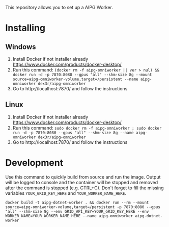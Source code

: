 This repository allows you to set up a AIPG Worker.

# Installing

## Windows

1. Install Docker if not installer already https://www.docker.com/products/docker-desktop/
1. Run this command: `(docker rm -f aipg-omniworker || ver > nul) && docker run -d -p 7870:8080 --gpus "all" --shm-size 8g --mount source=aipg-omniworker-volume,target=/persistent --name aipg-omniworker dex3r/aipg-omniworker`
1. Go to http://localhost:7870/ and follow the instructions

## Linux

1. Install Docker if not installer already https://www.docker.com/products/docker-desktop/
1. Run this command: `sudo docker rm -f aipg-omniworker ; sudo docker run -d -p 7870:8080 --gpus "all" --shm-size 8g --name aipg-omniworker dex3r/aipg-omniworker`
1. Go to http://localhost:7870/ and follow the instructions

# Development

Use this command to quickly build from source and run the image. Output will be logged to console and the container will be stopped and removed after the command is stopped (e.g. CTRL+C). Don't forget to fill the missing variables `YOUR_GRID_KEY_HERE` and `YOUR_WORKER_NAME_HERE`.

```docker build -t aipg-dotnet-worker . && docker run --rm --mount source=aipg-omniworker-volume,target=/persistent -p 7870:8080 --gpus "all" --shm-size 8g --env GRID_API_KEY=YOUR_GRID_KEY_HERE --env WORKER_NAME=YOUR_WORKER_NAME_HERE --name aipg-omniworker aipg-dotnet-worker```
